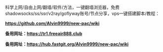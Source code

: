 科学上网/自由上网/翻墙/软件/方法，一键翻墙浏览器，免费shadowsocks/ss/ssr/v2ray/goflyway账号/节点分享，vps一键搭建脚本/教程：
     
**https://github.com/Alvin9999/new-pac/wiki**

**备用网址：https://tr1.freeair888.club**

**备用网址：https://hub.fastgit.org/Alvin9999/new-pac/wiki**
   
       
 

